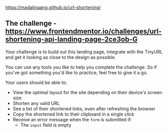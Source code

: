 https://madalinaang.github.io/url-shortening/

## The challenge - https://www.frontendmentor.io/challenges/url-shortening-api-landing-page-2ce3ob-G

Your challenge is to build out this landing page, integrate with the TinyURL and get it looking as close to the design as possible.

You can use any tools you like to help you complete the challenge. So if you've got something you'd like to practice, feel free to give it a go.

Your users should be able to:

- View the optimal layout for the site depending on their device's screen size
- Shorten any valid URL
- See a list of their shortened links, even after refreshing the browser
- Copy the shortened link to their clipboard in a single click
- Receive an error message when the `form` is submitted if:
  - The `input` field is empty
